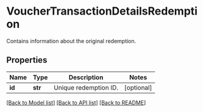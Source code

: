 # VoucherTransactionDetailsRedemption

Contains information about the original redemption.

## Properties
Name | Type | Description | Notes
------------ | ------------- | ------------- | -------------
**id** | **str** | Unique redemption ID. | [optional] 

[[Back to Model list]](../README.md#documentation-for-models) [[Back to API list]](../README.md#documentation-for-api-endpoints) [[Back to README]](../README.md)



